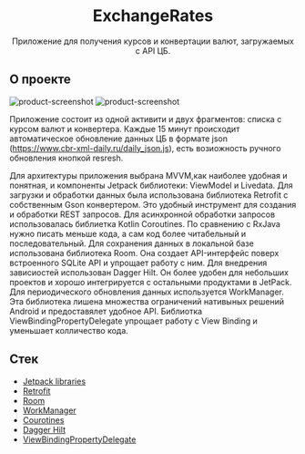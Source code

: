 <h1 align="center">ExchangeRates</h1>
<p align="center">Приложение для получения курсов и конвертации валют, загружаемых с API ЦБ.</p>

## О проекте
![product-screenshot](https://user-images.githubusercontent.com/60775844/158011401-d19e67c8-8879-4515-b534-b90f04ca4f75.jpg)
![product-screenshot](https://user-images.githubusercontent.com/60775844/158011402-63cba751-bf0e-487b-a2a1-6a4945a42939.jpg)

Приложение состоит из одной активити и двух фрагментов: списка с курсом валют и конвертера. Каждые 15 минут происходит автоматическое обновление данных ЦБ 
в формате json (https://www.cbr-xml-daily.ru/daily_json.js), есть возиожность ручного обновления кнопкой resresh.

Для архитектуры приложения выбрана MVVM,как наиболее удобная и понятная, и компоненты Jetpack библиотеки: ViewModel и Livedata.
Для загрузки и обработки данных была использована библиотека Retrofit с собственным Gson конвертером. Это удобный инструмент для создания и обработки REST запросов.
Для асинхронной обработки запросов использовалась библиетка Kotlin Coroutines. По сравнению с RxJava нужно писать меньше кода, а сам код более читабельный и последовательный.
Для сохранения данных в локальной базе использована библиотека Room. Она создает API-интерфейс поверх встроенного SQLite API и упрощает работу с ним.
Для внедрения зависиостей использован Dagger Hilt. Он более удобен для небольших проектов и хорошо интегрируется с остальными продуктами в JetPack.
Для периодического обновления данных используется WorkManager. Эта библиотека лишена множества ограничений нативыных решений Android и предоставялет удобное API.
Библиотка ViewBindingPropertyDelegate упрощает работу с View Binding и уменьшает колличество кода.

## Стек
* [Jetpack libraries](https://developer.android.com/jetpack)
* [Retrofit](https://square.github.io/retrofit/)
* [Room](https://developer.android.com/jetpack/androidx/releases/room)
* [WorkManager](https://developer.android.com/jetpack/androidx/releases/work)
* [Courotines](https://developer.android.com/kotlin/coroutines?gclid=EAIaIQobChMIqZC4jo-i8gIVsAZ7Ch1rOASzEAAYASAAEgKAwvD_BwE&gclsrc=aw.ds)
* [Dagger Hilt](https://dagger.dev/hilt)
* [ViewBindingPropertyDelegate](https://github.com/androidbroadcast/ViewBindingPropertyDelegate)
